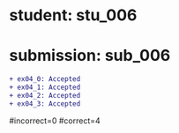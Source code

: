 # student: stu_006
# submission: sub_006

```diff
+ ex04_0: Accepted
+ ex04_1: Accepted
+ ex04_2: Accepted
+ ex04_3: Accepted
```
#incorrect=0
#correct=4

